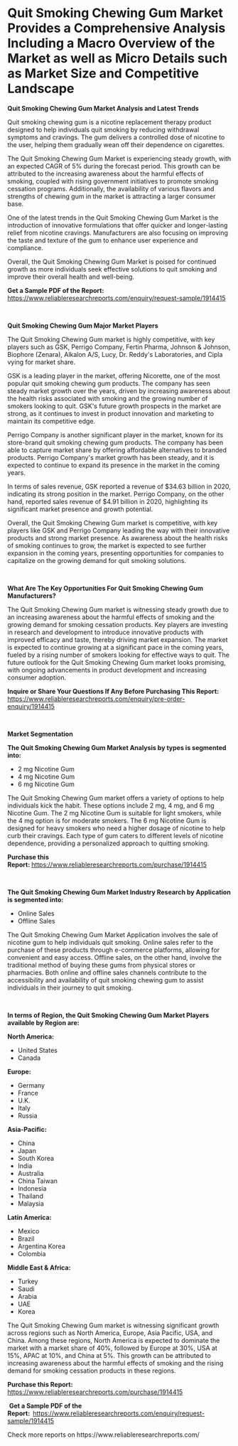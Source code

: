 <p><h1>Quit Smoking Chewing Gum Market Provides a Comprehensive Analysis Including a Macro Overview of the Market as well as Micro Details such as Market Size and Competitive Landscape</h1></p><p><strong>Quit Smoking Chewing Gum Market Analysis and Latest Trends</strong></p>
<p><p>Quit smoking chewing gum is a nicotine replacement therapy product designed to help individuals quit smoking by reducing withdrawal symptoms and cravings. The gum delivers a controlled dose of nicotine to the user, helping them gradually wean off their dependence on cigarettes.</p><p>The Quit Smoking Chewing Gum Market is experiencing steady growth, with an expected CAGR of 5% during the forecast period. This growth can be attributed to the increasing awareness about the harmful effects of smoking, coupled with rising government initiatives to promote smoking cessation programs. Additionally, the availability of various flavors and strengths of chewing gum in the market is attracting a larger consumer base.</p><p>One of the latest trends in the Quit Smoking Chewing Gum Market is the introduction of innovative formulations that offer quicker and longer-lasting relief from nicotine cravings. Manufacturers are also focusing on improving the taste and texture of the gum to enhance user experience and compliance.</p><p>Overall, the Quit Smoking Chewing Gum Market is poised for continued growth as more individuals seek effective solutions to quit smoking and improve their overall health and well-being.</p></p>
<p><strong>Get a Sample PDF of the Report:&nbsp;</strong> <a href="https://www.reliableresearchreports.com/enquiry/request-sample/1914415">https://www.reliableresearchreports.com/enquiry/request-sample/1914415</a></p>
<p>&nbsp;</p>
<p><strong>Quit Smoking Chewing Gum Major Market Players</strong></p>
<p><p>The Quit Smoking Chewing Gum market is highly competitive, with key players such as GSK, Perrigo Company, Fertin Pharma, Johnson & Johnson, Biophore (Zenara), Alkalon A/S, Lucy, Dr. Reddy's Laboratories, and Cipla vying for market share.</p><p>GSK is a leading player in the market, offering Nicorette, one of the most popular quit smoking chewing gum products. The company has seen steady market growth over the years, driven by increasing awareness about the health risks associated with smoking and the growing number of smokers looking to quit. GSK's future growth prospects in the market are strong, as it continues to invest in product innovation and marketing to maintain its competitive edge.</p><p>Perrigo Company is another significant player in the market, known for its store-brand quit smoking chewing gum products. The company has been able to capture market share by offering affordable alternatives to branded products. Perrigo Company's market growth has been steady, and it is expected to continue to expand its presence in the market in the coming years.</p><p>In terms of sales revenue, GSK reported a revenue of $34.63 billion in 2020, indicating its strong position in the market. Perrigo Company, on the other hand, reported sales revenue of $4.91 billion in 2020, highlighting its significant market presence and growth potential.</p><p>Overall, the Quit Smoking Chewing Gum market is competitive, with key players like GSK and Perrigo Company leading the way with their innovative products and strong market presence. As awareness about the health risks of smoking continues to grow, the market is expected to see further expansion in the coming years, presenting opportunities for companies to capitalize on the growing demand for quit smoking solutions.</p></p>
<p>&nbsp;</p>
<p><strong>What Are The Key Opportunities For Quit Smoking Chewing Gum Manufacturers?</strong></p>
<p><p>The Quit Smoking Chewing Gum market is witnessing steady growth due to an increasing awareness about the harmful effects of smoking and the growing demand for smoking cessation products. Key players are investing in research and development to introduce innovative products with improved efficacy and taste, thereby driving market expansion. The market is expected to continue growing at a significant pace in the coming years, fueled by a rising number of smokers looking for effective ways to quit. The future outlook for the Quit Smoking Chewing Gum market looks promising, with ongoing advancements in product development and increasing consumer adoption.</p></p>
<p><strong>Inquire or Share Your Questions If Any Before Purchasing This Report:</strong> <a href="https://www.reliableresearchreports.com/enquiry/pre-order-enquiry/1914415">https://www.reliableresearchreports.com/enquiry/pre-order-enquiry/1914415</a></p>
<p>&nbsp;</p>
<p><strong>Market Segmentation</strong></p>
<p><strong>The Quit Smoking Chewing Gum Market Analysis by types is segmented into:</strong></p>
<p><ul><li>2 mg Nicotine Gum</li><li>4 mg Nicotine Gum</li><li>6 mg Nicotine Gum</li></ul></p>
<p><p>The Quit Smoking Chewing Gum market offers a variety of options to help individuals kick the habit. These options include 2 mg, 4 mg, and 6 mg Nicotine Gum. The 2 mg Nicotine Gum is suitable for light smokers, while the 4 mg option is for moderate smokers. The 6 mg Nicotine Gum is designed for heavy smokers who need a higher dosage of nicotine to help curb their cravings. Each type of gum caters to different levels of nicotine dependence, providing a personalized approach to quitting smoking.</p></p>
<p><strong>Purchase this Report:&nbsp;</strong><a href="https://www.reliableresearchreports.com/purchase/1914415">https://www.reliableresearchreports.com/purchase/1914415</a></p>
<p>&nbsp;</p>
<p><strong>The Quit Smoking Chewing Gum Market Industry Research by Application is segmented into:</strong></p>
<p><ul><li>Online Sales</li><li>Offline Sales</li></ul></p>
<p><p>The Quit Smoking Chewing Gum Market Application involves the sale of nicotine gum to help individuals quit smoking. Online sales refer to the purchase of these products through e-commerce platforms, allowing for convenient and easy access. Offline sales, on the other hand, involve the traditional method of buying these gums from physical stores or pharmacies. Both online and offline sales channels contribute to the accessibility and availability of quit smoking chewing gum to assist individuals in their journey to quit smoking.</p></p>
<p>&nbsp;</p>
<p><strong>In terms of Region, the Quit Smoking Chewing Gum Market Players available by Region are:</strong></p>
<p>
    <p> <strong> North America: </strong>
        <ul>
            <li>United States</li>
            <li>Canada</li>
        </ul>
        </p> 
    <p> <strong> Europe: </strong>
        <ul>
            <li>Germany</li>
            <li>France</li>
            <li>U.K.</li>
            <li>Italy</li>
            <li>Russia</li>
        </ul>
        </p> 
    <p> <strong> Asia-Pacific: </strong>
        <ul>
            <li>China</li>
            <li>Japan</li>
            <li>South Korea</li>
            <li>India</li>
            <li>Australia</li>
            <li>China Taiwan</li>
            <li>Indonesia</li>
            <li>Thailand</li>
            <li>Malaysia</li>
        </ul>
        </p> 
    <p> <strong> Latin America: </strong>
        <ul>
            <li>Mexico</li>
            <li>Brazil</li>
            <li>Argentina Korea</li>
            <li>Colombia</li>
        </ul>
        </p> 
    <p> <strong> Middle East & Africa: </strong>
        <ul>
            <li>Turkey</li>
            <li>Saudi</li>
            <li>Arabia</li>
            <li>UAE</li>
            <li>Korea</li>
        </ul>
    </p>
    </p>
<p><p>The Quit Smoking Chewing Gum market is witnessing significant growth across regions such as North America, Europe, Asia Pacific, USA, and China. Among these regions, North America is expected to dominate the market with a market share of 40%, followed by Europe at 30%, USA at 15%, APAC at 10%, and China at 5%. This growth can be attributed to increasing awareness about the harmful effects of smoking and the rising demand for smoking cessation products in these regions.</p></p>
<p><strong>Purchase this Report: </strong><a href="https://www.reliableresearchreports.com/purchase/1914415">https://www.reliableresearchreports.com/purchase/1914415</a></p>
<p>&nbsp;<strong>Get a Sample PDF of the Report:&nbsp;&nbsp;</strong><a href="https://www.reliableresearchreports.com/enquiry/request-sample/1914415">https://www.reliableresearchreports.com/enquiry/request-sample/1914415</a></p>
<p><strong></strong></p>
<p>Check more reports on https://www.reliableresearchreports.com/</p>